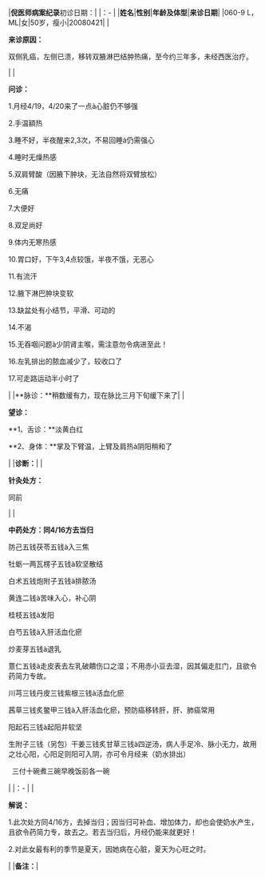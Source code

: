 ﻿|**倪医师病案纪录**初诊日期：|
|：- |
|**姓名**|**性别**|**年龄及体型**|**来诊日期**|
|060-9 L，ML|女|50岁，瘦小|20080421|
|<p>**来诊原因：**</p><p>双侧乳癌，左侧已溃，移转双腋淋巴结肿热痛，至今约三年多，未经西医治疗。</p>|
|<p>**问诊：**</p><p>1.月经4/19，4/20来了一点à心脏仍不够强</p><p>2.手温額热</p><p>3.睡不好，半夜醒来2,3次，不易回睡à仍需强心</p><p>4.睡时无燥热感</p><p>5.双肩臂酸（因腋下肿块，无法自然将双臂放松）</p><p>6.无痛</p><p>7.大便好</p><p>8.双足尚好</p><p>9.体内无寒热感</p><p>10.胃口好，下午3,4点较饿，半夜不饿，无恶心</p><p>11.有流汗</p><p>12.腋下淋巴肿块变软</p><p>13.缺盆处有小结节，平滑、可动的</p><p>14.不渴</p><p>15.无吞咽问题à少阴肾主喉，需注意勿令病进至此！</p><p>16.左乳排出的脓血减少了，较收口了</p><p>17.可走路运动半小时了</p>|
|**脉诊：**稍数缓有力，现在脉比三月下旬缓下来了|
|<p>**望诊：**</p><p>**1、舌诊：**淡黄白红</p><p>**2、身体：**掌及下臂温，上臂及肩热à阴阳稍和了</p>|
|**诊断：**|
|<p>**针灸处方：** </p><p>同前</p>|
|<p>**中药处方：同4/16方去当归**</p><p>防己五钱茯苓五钱à入三焦</p><p>牡蛎一两瓦楞子五钱à软坚散结</p><p>白术五钱炮附子五钱à排脓汤</p><p>黄连二钱à苦味入心，补心阴</p><p>桂枝五钱à发阳</p><p>白芍五钱à入肝活血化瘀</p><p>炒麦芽五钱à退乳</p><p>薏仁五钱à走皮表去左乳破饋伤口之湿；不用赤小豆去湿，因其偏走肛门，且欲令药简力专故。</p><p>川芎三钱丹皮三钱紫根三钱à活血化瘀</p><p>茜草三钱炙鳖甲三钱à入肝活血化瘀，预防癌移转肝，肝、肺癌常用</p><p>阳起石三钱à起阳并软坚</p><p>生附子三钱（另包）干姜三钱炙甘草三钱à四逆汤，病人手足冷、脉小无力，故用之壮心阳，心阳足则阳可入阴，亦可令月经来（奶水排出）</p><p>` `三付十碗煮三碗早晚饭前各一碗</p>|
|：- |
|<p>**解说：**</p><p>1.此次处方同4/16方，去掉当归；因当归可补血、增加体力，却也会使奶水产生，且欲令药简力专，故去之。若去当归后，月经仍能来就更好！</p><p>2.对此女最有利的季节是夏天，因她病在心脏，夏天为心旺之时。</p>|
|**备注：**|